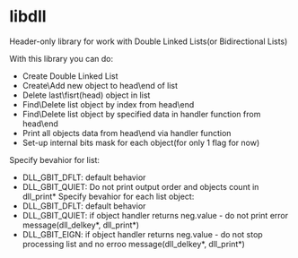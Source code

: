 # libdll
Header-only library for work with Double Linked Lists(or Bidirectional Lists)

With this library you can do:
- Create Double Linked List
- Create\Add new object to head\end of list
- Delete last\fisrt(head) object in list
- Find\Delete list object by index from head\end
- Find\Delete list object by specified data in handler function from head\end
- Print all objects data from head\end via handler function
- Set-up internal bits mask for each object(for only 1 flag for now)

Specify bevahior for list:
- DLL_GBIT_DFLT: default behavior
- DLL_GBIT_QUIET: Do not print output order and objects count in dll_print*
Specify bevahior for each list object:
- DLL_GBIT_DFLT: default behavior
- DLL_GBIT_QUIET: if object handler returns neg.value - do not print error message(dll_delkey*, dll_print*)
- DLL_GBIT_EIGN: if object handler returns neg.value - do not stop processing list and no erroo message(dll_delkey*, dll_print*)
